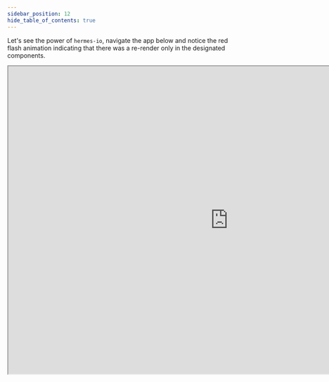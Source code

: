 ```yaml
---
sidebar_position: 12
hide_table_of_contents: true
---
```


Let's see the power of `hermes-io`, navigate the app below and notice the red flash animation indicating that there was a re-render only in the designated components.

<iframe 
  width="1000px"
  height="700px"
  src="https://file-explorer-mauve.vercel.app"
  class="advance-container"
  id="advance-demo"
/>

### store

Let's generate an instance of the Store class.

<iframe 
  width="1000px"
  height="358px"
  src="https://file-explorer-mauve.vercel.app?resource_url=https://api.github.com/repos/Maxtermax/file-explorer/git/trees/286fefb3ee3183f24c961024e0002b0d5fda6283&target=explorer.js&lines=8:8&standalone=true"
  class="advance-container"
  id="advance-demo"
/>

Then populate the store by passing the `data` argument to `useStore`.

<iframe 
  width="1000px"
  height="700px"
  src="https://file-explorer-mauve.vercel.app?resource_url=https://api.github.com/repos/Maxtermax/file-explorer/git/trees/36e650929da1f16ab2f02280ae398daba7b0e9a7&target=useHighlight.js&lines=13:13&standalone=true"
  class="advance-container"
  id="advance-demo-queries"
/>



### reducer 

When a mutation is performed the `reducer` will trigger an action that changes the data in the store.

<iframe 
  width="1000px"
  height="700px"
  src="https://file-explorer-mauve.vercel.app?resource_url=https://api.github.com/repos/Maxtermax/file-explorer/git/trees/5ed87f20e3adf99965c5658ca1e36d7df70b9d6c&target=reducer.js&standalone=true"
  class="advance-container"
  id="advance-demo"
/>

### mutations 
In this file lives all possibles mutations, take at look to the `setFileHightLight` it will mutate the store to highlight the files names on the text field changes.


<iframe 
  width="1000px"
  height="700px"
  src="https://file-explorer-mauve.vercel.app?resource_url=https://api.github.com/repos/Maxtermax/file-explorer/git/trees/17f6c7d88407d8b60cc7fab73f895aac3bdc0201&target=mutations.js&lines=5:18&standalone=true"
  class="advance-container"
  id="advance-demo"
/>

### queries 
In this file lives all posibles queries to the store for example: `getHighlights` retrives all the files highlighted in the store. 

<iframe 
  width="1000px"
  height="700px"
  src="https://file-explorer-mauve.vercel.app?resource_url=https://api.github.com/repos/Maxtermax/file-explorer/git/trees/54b4db5d1752334c3b1f90f7e9cd9edf438c2a9b&target=queries.js&lines=5:12&standalone=true"
  class="advance-container"
  id="advance-demo"
/>

### Implementation 

With all the pieces in place we can performed mutations and queries for the desired use case for example the `onClear` function.

<iframe 
  width="1000px"
  height="700px"
  src="https://file-explorer-mauve.vercel.app?resource_url=https://api.github.com/repos/Maxtermax/file-explorer/git/trees/36e650929da1f16ab2f02280ae398daba7b0e9a7&target=useHighlight.js&lines=15:22&standalone=true"
  class="advance-container"
  id="advance-demo-queries"
/>

Now let's sync the store changes with ui by implementing ` useMutations`.

<iframe 
  width="1000px"
  height="700px"
  src="https://file-explorer-mauve.vercel.app?resource_url=https://api.github.com/repos/Maxtermax/file-explorer/git/trees/556495cc594dfa569a3980292b21107b9d74619e&target=Highlight.jsx&lines=28:33&standalone=true"
  class="advance-container"
  id="advance-demo-queries"
/>










